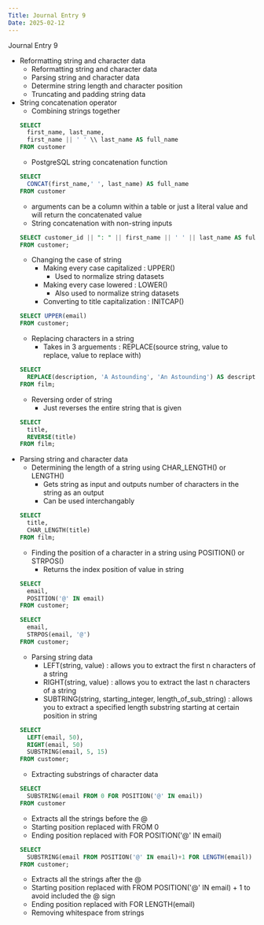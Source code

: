 ```yaml
---
Title: Journal Entry 9
Date: 2025-02-12
---
```


Journal Entry 9

- Reformatting string and character data
  - Reformatting string and character data
  - Parsing string and character data
  - Determine string length and character position
  - Truncating and padding string data
- String concatenation operator
  - Combining strings together
  ```sql
  SELECT
    first_name, last_name,
    first_name || ' ' \\ last_name AS full_name
  FROM customer 
  ```
  - PostgreSQL string concatenation function
  ```sql
  SELECT
    CONCAT(first_name,' ', last_name) AS full_name
  FROM customer 
  ```
    - arguments can be a column within a table or just a literal value and will return the concatenated value
  - String concatenation with non-string inputs
  ```sql
  SELECT customer_id || ": " || first_name || ' ' || last_name AS full_name
  FROM customer;
  ```
  - Changing the case of string
    - Making every case capitalized : UPPER()
      - Used to normalize string datasets
    - Making every case lowered : LOWER()
      - Also used to normalize string datasets
    - Converting to title capitalization : INITCAP() 
  ```sql
  SELECT UPPER(email)
  FROM customer; 
  ```
  - Replacing characters in a string
    - Takes in 3 arguements : REPLACE(source string, value to replace, value to replace with)
  ```sql
  SELECT
    REPLACE(description, 'A Astounding', 'An Astounding') AS description
  FROM film; 
  ```
  - Reversing order of string
    - Just reverses the entire string that is given
  ```sql
  SELECT
    title,
    REVERSE(title)
  FROM film; 
  ```
- Parsing string and character data
  - Determining the length of a string using CHAR_LENGTH() or LENGTH() 
    - Gets string as input and outputs number of characters in the string as an output
    - Can be used interchangably 
  ```sql
  SELECT
    title,
    CHAR_LENGTH(title)
  FROM film; 
  ```
  - Finding the position of a character in a string using POSITION() or STRPOS() 
    - Returns the index position of value in string
  ```sql
  SELECT
    email,
    POSITION('@' IN email)
  FROM customer;
  
  SELECT
    email,
    STRPOS(email, '@')
  FROM customer; 
  ```
  - Parsing string data
    - LEFT(string, value) : allows you to extract the first n characters of a string
    - RIGHT(string, value) : allows you to extract the last n characters of a string
    - SUBTRING(string, starting_integer, length_of_sub_string) : allows you to extract
      a specified length substring starting at certain position in string
  ```sql
  SELECT
    LEFT(email, 50),
    RIGHT(email, 50)
    SUBSTRING(email, 5, 15)
  FROM customer;   
  ```
  - Extracting substrings of character data
  ```sql
  SELECT
    SUBSTRING(email FROM 0 FOR POSITION('@' IN email))
  FROM customer 
  ```
    - Extracts all the strings before the @
    - Starting position replaced with FROM 0
    - Ending position replaced with FOR POSITION('@' IN email)
  ```sql
  SELECT
    SUBSTRING(email FROM POSITION('@' IN email)+1 FOR LENGTH(email))
  FROM customer; 
  ```
    - Extracts all the strings after the @
    - Starting position replaced with FROM POSITION('@' IN email) + 1 to avoid included the @ sign
    - Ending position replaced with FOR LENGTH(email)
  - Removing whitespace from strings 




  
